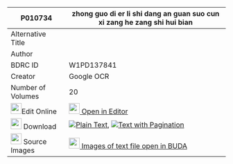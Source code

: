 |P010734|zhong guo di er li shi dang an guan suo cun xi zang he zang shi hui bian 
| --- | --- 
|Alternative Title |
|Author | 
|BDRC ID | W1PD137841
|Creator | Google OCR
|Number of Volumes| 20
|<img width="25" src="https://img.icons8.com/color/25/000000/edit-property.png">Edit Online| [<img width="25" src="https://avatars.githubusercontent.com/u/45091458?s=200&v=4"> Open in Editor](http://editor.openpecha.org/P010734)
|<img width="25" src="https://img.icons8.com/fluent/48/000000/download-2.png"/>  Download | [![](https://img.icons8.com/color/20/000000/txt.png)Plain Text](https://github.com/Openpecha/P010734/releases/download/v2/zhong_guo_di_er_li_shi_dang_an_plain_P010734.zip), [![](https://img.icons8.com/color/20/000000/txt.png)Text with Pagination](https://github.com/Openpecha/P010734/releases/download/v2/zhong_guo_di_er_li_shi_dang_an_pages_P010734.zip)
|<img width="25" src="https://img.icons8.com/plasticine/100/000000/pictures-folder.png"/>  Source Images | [<img width="25" src="https://library.bdrc.io/icons/BUDA-small.svg"> Images of text file open in BUDA](https://library.bdrc.io/show/bdr:W1PD137841)